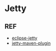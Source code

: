 # Jetty




## REF

- [eclipse-jetty](http://www.eclipse.org/jetty/)
- [jetty-maven-plugin](http://www.eclipse.org/jetty/documentation/current/jetty-maven-plugin.html)